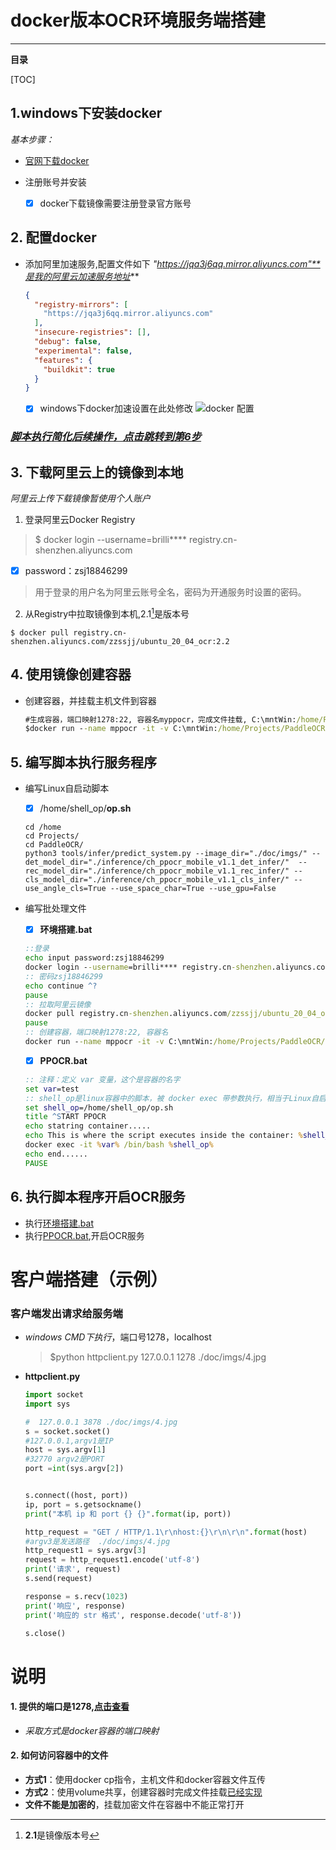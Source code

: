 # docker版本OCR环境服务端搭建
************************
**目录**

[TOC]

## 1.windows下安装docker
*基本步骤：*
* [官网下载docker](https://www.docker.com/)

* 注册账号并安装
  - [x] docker下载镜像需要注册登录官方账号

## 2. 配置docker
* 添加阿里加速服务,配置文件如下
  *"https://jqa3j6qq.mirror.aliyuncs.com"**是我的阿里云加速服务地址***
  ``` json
  {
    "registry-mirrors": [
      "https://jqa3j6qq.mirror.aliyuncs.com"
    ],
    "insecure-registries": [],
    "debug": false,
    "experimental": false,
    "features": {
      "buildkit": true
    }
  } 
  ```
  - [x] windows下docker加速设置在此处修改
  ![docker 配置](../docker配置.png)


### [*脚本执行简化后续操作，点击跳转到第6步*](#6-执行脚本程序开启ocr服务)
## 3. 下载阿里云上的镜像到本地

*阿里云上传下载镜像暂使用个人账户*

  1. 登录阿里云Docker Registry
   
   > $ docker login --username=brilli**** registry.cn-shenzhen.aliyuncs.com

  - [X] password：zsj18846299

   > 用于登录的用户名为阿里云账号全名，密码为开通服务时设置的密码。

  2. 从Registry中拉取镜像到本机,2.1[^脚注]是版本号

   ```
   $ docker pull registry.cn-shenzhen.aliyuncs.com/zzssjj/ubuntu_20_04_ocr:2.2
   ``` 


  [^脚注]: **2.1**是镜像版本号

## 4. 使用镜像创建容器

  * 创建容器，并挂载主机文件到容器
    ```cmd
    #生成容器，端口映射1278:22, 容器名myppocr，完成文件挂载, C:\mntWin:/home/Projects/PaddleOCR/doc/imgs
    $docker run --name mppocr -it -v C:\mntWin:/home/Projects/PaddleOCR/doc/imgs -p 1278:22 registry.cn-shenzhen.aliyuncs.com/zzssjj/ubuntu_20_04_ocr:2.2 /bin/bash
    ```
## 5. 编写脚本执行服务程序

  * 编写Linux自启动脚本
    - [x] /home/shell_op/**op.sh**
    ```shell
    cd /home
    cd Projects/
    cd PaddleOCR/
    python3 tools/infer/predict_system.py --image_dir="./doc/imgs/" --det_model_dir="./inference/ch_ppocr_mobile_v1.1_det_infer/"  --rec_model_dir="./inference/ch_ppocr_mobile_v1.1_rec_infer/" --cls_model_dir="./inference/ch_ppocr_mobile_v1.1_cls_infer/" --use_angle_cls=True --use_space_char=True --use_gpu=False
    ```

  * 编写批处理文件
     - [x] **环境搭建.bat**
    ```bat
    ::登录
    echo input password:zsj18846299
    docker login --username=brilli**** registry.cn-shenzhen.aliyuncs.com
    :: 密码zsj18846299
    echo continue ^?
    pause
    :: 拉取阿里云镜像
    docker pull registry.cn-shenzhen.aliyuncs.com/zzssjj/ubuntu_20_04_ocr:2.1
    pause
    :: 创建容器，端口映射1278:22, 容器名
    docker run --name mppocr -it -v C:\mntWin:/home/Projects/PaddleOCR/doc/imgs -p 1278:22 registry.cn-shenzhen.aliyuncs.com/zzssjj/ubuntu_20_04_ocr:2.2 /bin/bash
    ```
  
      - [x] **PPOCR.bat**
    ```bat
    :: 注释：定义 var 变量，这个是容器的名字
    set var=test
    :: shell_op是linux容器中的脚本，被 docker exec 带参数执行，相当于Linux自启动脚本
    set shell_op=/home/shell_op/op.sh
    title ^START PPOCR
    echo statring container.....
    echo This is where the script executes inside the container: %shell_op%
    docker exec -it %var% /bin/bash %shell_op%
    echo end......
    PAUSE
    ```

## 6. 执行脚本程序开启OCR服务
* 执行[环境搭建.bat](../环境搭建.bat)
* 执行[PPOCR.bat](../PPOCR.bat),开启OCR服务

# 客户端搭建（示例）
  
###  客户端发出请求给服务端

- *windows CMD下执行*，端口号1278，localhost
  >$python httpclient.py 127.0.0.1 1278 ./doc/imgs/4.jpg
- **httpclient.py**
  ``` py
  import socket
  import sys

  #  127.0.0.1 3878 ./doc/imgs/4.jpg
  s = socket.socket()
  #127.0.0.1,argv1是IP
  host = sys.argv[1]
  #32770 argv2是PORT
  port =int(sys.argv[2])


  s.connect((host, port))
  ip, port = s.getsockname()
  print("本机 ip 和 port {} {}".format(ip, port))

  http_request = "GET / HTTP/1.1\r\nhost:{}\r\n\r\n".format(host)
  #argv3是发送路径  ./doc/imgs/4.jpg
  http_request1 = sys.argv[3]
  request = http_request1.encode('utf-8')
  print('请求', request)  
  s.send(request)

  response = s.recv(1023)
  print('响应', response)
  print('响应的 str 格式', response.decode('utf-8'))

  s.close()
  ```

[//]: 图片预加载，将需要处理的图片存放到容器

# 说明

#### 1. 提供的端口是1278,[点击查看](#4-使用镜像创建容器)
  - *采取方式是docker容器的端口映射*
#### 2. 如何访问容器中的文件
 - **方式1**：使用docker cp指令，主机文件和docker容器文件互传
 - **方式2**：使用volume共享，创建容器时完成文件挂载[已经实现](#4-使用镜像创建容器)
 - **文件不能是加密的**，挂载加密文件在容器中不能正常打开
